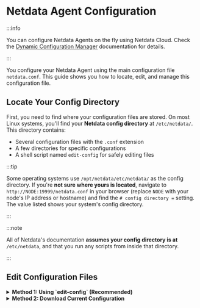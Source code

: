 # Netdata Agent Configuration

:::info

You can configure Netdata Agents on the fly using Netdata Cloud. Check the [Dynamic Configuration Manager](/docs/netdata-agent/configuration/dynamic-configuration.md) documentation for details.

:::

You configure your Netdata Agent using the main configuration file `netdata.conf`. This guide shows you how to locate, edit, and manage this configuration file.

## Locate Your Config Directory

First, you need to find where your configuration files are stored. On most Linux systems, you'll find your **Netdata config directory** at `/etc/netdata/`. This directory contains:

- Several configuration files with the `.conf` extension
- A few directories for specific configurations  
- A shell script named `edit-config` for safely editing files

:::tip 

Some operating systems use `/opt/netdata/etc/netdata/` as the config directory. 
If you're **not sure where yours is located**, navigate to `http://NODE:19999/netdata.conf` in your browser (replace `NODE` with your node's IP address or hostname) and find the `# config directory =` setting. The value listed shows your system's config directory.

:::

:::note 

All of Netdata's documentation **assumes your config directory is at** `/etc/netdata`, and that you run any scripts from inside that directory.

:::

## Edit Configuration Files

<details>
<summary><strong>Method 1: Using `edit-config` (Recommended)</strong></summary><br/>

You should use the `edit-config` script for making configuration changes. This script lives inside your config directory and helps you manage and safely edit configuration files.

To edit `netdata.conf`:

1. Navigate to your config directory and run the edit script:

```bash
cd /etc/netdata 2>/dev/null || cd /opt/netdata/etc/netdata
sudo ./edit-config netdata.conf
```

2. Your default editor will open with the configuration file
3. Make your changes and save the file

</details>

<details>
<summary><strong>Method 2: Download Current Configuration</strong></summary><br/>

If you want to work with the exact configuration currently running on your Agent, you can download it directly.

You can download the running version of `netdata.conf` from your running Netdata Agent at this URL:

```url
http://agent-ip:19999/netdata.conf
```

To download and replace your current configuration file:

```bash
cd /etc/netdata 2>/dev/null || cd /opt/netdata/etc/netdata
curl -ksSLo /tmp/netdata.conf.new http://localhost:19999/netdata.conf && sudo mv -i /tmp/netdata.conf.new netdata.conf 
```

This method is useful when you want to:
- Backup your current running configuration
- Start with the default settings that are currently active
- Replicate configuration across multiple agents

</details>